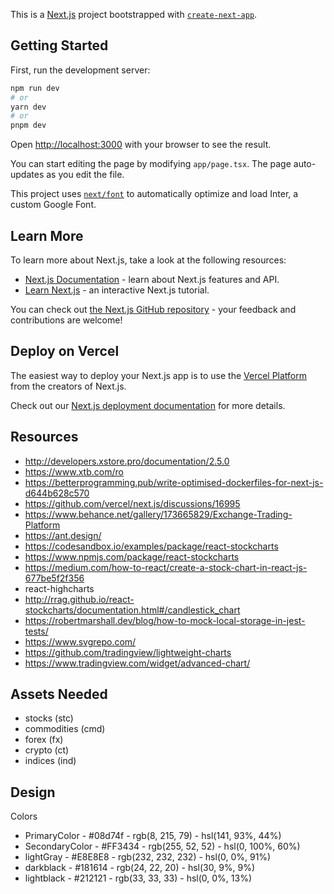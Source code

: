 This is a [Next.js](https://nextjs.org/) project bootstrapped with [`create-next-app`](https://github.com/vercel/next.js/tree/canary/packages/create-next-app).

## Getting Started

First, run the development server:

```bash
npm run dev
# or
yarn dev
# or
pnpm dev
```

Open [http://localhost:3000](http://localhost:3000) with your browser to see the result.

You can start editing the page by modifying `app/page.tsx`. The page auto-updates as you edit the file.

This project uses [`next/font`](https://nextjs.org/docs/basic-features/font-optimization) to automatically optimize and load Inter, a custom Google Font.

## Learn More

To learn more about Next.js, take a look at the following resources:

- [Next.js Documentation](https://nextjs.org/docs) - learn about Next.js features and API.
- [Learn Next.js](https://nextjs.org/learn) - an interactive Next.js tutorial.

You can check out [the Next.js GitHub repository](https://github.com/vercel/next.js/) - your feedback and contributions are welcome!

## Deploy on Vercel

The easiest way to deploy your Next.js app is to use the [Vercel Platform](https://vercel.com/new?utm_medium=default-template&filter=next.js&utm_source=create-next-app&utm_campaign=create-next-app-readme) from the creators of Next.js.

Check out our [Next.js deployment documentation](https://nextjs.org/docs/deployment) for more details.


## Resources
- http://developers.xstore.pro/documentation/2.5.0
- https://www.xtb.com/ro
- https://betterprogramming.pub/write-optimised-dockerfiles-for-next-js-d644b628c570
- https://github.com/vercel/next.js/discussions/16995
- https://www.behance.net/gallery/173665829/Exchange-Trading-Platform
- https://ant.design/
- https://codesandbox.io/examples/package/react-stockcharts
- https://www.npmjs.com/package/react-stockcharts
- https://medium.com/how-to-react/create-a-stock-chart-in-react-js-677be5f2f356 
- react-highcharts
- http://rrag.github.io/react-stockcharts/documentation.html#/candlestick_chart
- https://robertmarshall.dev/blog/how-to-mock-local-storage-in-jest-tests/
- https://www.svgrepo.com/
- https://github.com/tradingview/lightweight-charts
- https://www.tradingview.com/widget/advanced-chart/

## Assets Needed
- stocks (stc)
- commodities (cmd)
- forex (fx)
- crypto (ct)
- indices (ind)

## Design
 Colors
 - PrimaryColor - #08d74f - rgb(8, 215, 79) - hsl(141, 93%, 44%)
 - SecondaryColor - #FF3434 - rgb(255, 52, 52) - hsl(0, 100%, 60%)
 - lightGray - #E8E8E8 - rgb(232, 232, 232) - hsl(0, 0%, 91%)
 - darkblack - #181614 - rgb(24, 22, 20) - hsl(30, 9%, 9%)
 - lightblack - #212121 - rgb(33, 33, 33) - hsl(0, 0%, 13%)